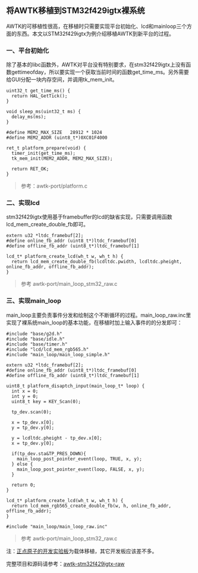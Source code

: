 ## 将AWTK移植到STM32f429igtx裸系统

AWTK的可移植性很高，在移植时只需要实现平台初始化、lcd和mainloop三个方面的东西。本文以STM32f429igtx为例介绍移植AWTK到新平台的过程。

### 一、平台初始化

除了基本的libc函数外，AWTK对平台没有特别要求，在stm32f429igtx上没有函数gettimeofday，所以要实现一个获取当前时间的函数get\_time\_ms。另外需要给GUI分配一块内存空间，并调用tk\_mem\_init。

```
uint32_t get_time_ms() {
  return HAL_GetTick();
}

void sleep_ms(uint32_t ms) {
  delay_ms(ms);
}

#define MEM2_MAX_SIZE   28912 * 1024 
#define MEM2_ADDR (uint8_t*)0XC01F4000

ret_t platform_prepare(void) {
  timer_init(get_time_ms);
  tk_mem_init(MEM2_ADDR, MEM2_MAX_SIZE);
  
  return RET_OK;
}
```
 
> 参考：awtk-port/platform.c

### 二、实现lcd

stm32f429igtx使用基于framebuffer的lcd的缺省实现，只需要调用函数lcd\_mem\_create\_double\_fb即可。

```
extern u32 *ltdc_framebuf[2];
#define online_fb_addr (uint8_t*)ltdc_framebuf[0]
#define offline_fb_addr (uint8_t*)ltdc_framebuf[1]

lcd_t* platform_create_lcd(wh_t w, wh_t h) {
  return lcd_mem_create_double_fb(lcdltdc.pwidth, lcdltdc.pheight, online_fb_addr, offline_fb_addr);
}
```

> 参考 awtk-port/main\_loop\_stm32\_raw.c

### 三、实现main\_loop

main\_loop主要负责事件分发和绘制这个不断循环的过程。main\_loop\_raw.inc里实现了裸系统main\_loop的基本功能，在移植时加上输入事件的的分发即可：

```
#include "base/g2d.h"
#include "base/idle.h"
#include "base/timer.h"
#include "lcd/lcd_mem_rgb565.h"
#include "main_loop/main_loop_simple.h"

extern u32 *ltdc_framebuf[2];
#define online_fb_addr (uint8_t*)ltdc_framebuf[0]
#define offline_fb_addr (uint8_t*)ltdc_framebuf[1]

uint8_t platform_disaptch_input(main_loop_t* loop) {
  int x = 0;
  int y = 0;
  uint8_t key = KEY_Scan(0);
  
  tp_dev.scan(0);    
  
  x = tp_dev.x[0];
  y = tp_dev.y[0]; 

  y = lcdltdc.pheight - tp_dev.x[0];
  x = tp_dev.y[0]; 
  
  if(tp_dev.sta&TP_PRES_DOWN){    
    main_loop_post_pointer_event(loop, TRUE, x, y); 
  } else {
    main_loop_post_pointer_event(loop, FALSE, x, y); 
  }
  
  return 0;
}

lcd_t* platform_create_lcd(wh_t w, wh_t h) {
  return lcd_mem_rgb565_create_double_fb(w, h, online_fb_addr, offline_fb_addr);
}

#include "main_loop/main_loop_raw.inc"

```

> 参考 awtk-port/main\_loop\_stm32\_raw.c


注：[正点原子的开发实验板](https://item.taobao.com/item.htm?spm=a1z10.1-c-s.w11877762-18401048725.10.145a2276IsywTF&id=534585837612)为载体移植，其它开发板应该差不多。

完整项目和源码请参考：[awtk-stm32f429igtx-raw](https://github.com/zlgopen/awtk-stm32f429igtx-raw)

